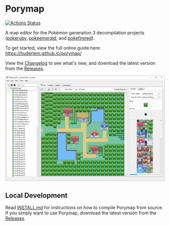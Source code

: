 # Porymap

[![Actions Status](https://github.com/huderlem/porymap/workflows/Build%20Porymap/badge.svg)](https://github.com/huderlem/porymap/actions)

A map editor for the Pokémon generation 3 decompilation projects ([pokeruby][pokeruby], [pokeemerald][pokeemerald], and [pokefirered][pokefirered]).

To get started, view the full online guide here: https://huderlem.github.io/porymap/

View the [Changelog][changelog] to see what's new, and download the latest version from the [Releases][releases].

![Porymap Preview](docsrc/manual/images/introduction/porymap-loaded-project.png)

## Local Development

Read [INSTALL.md](INSTALL.md) for instructions on how to compile Porymap from source. If you simply want to use Porymap, download the latest version from the [Releases][releases].

[pokeruby]: https://github.com/pret/pokeruby
[pokeemerald]: https://github.com/pret/pokeemerald
[pokefirered]: https://github.com/pret/pokefirered
[changelog]: https://github.com/huderlem/porymap/blob/master/CHANGELOG.md
[releases]: https://github.com/huderlem/porymap/releases
